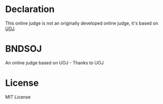 # Declaration
This online judge is not an originally developed online judge, it's based on [UOJ](http://github.com/vfleaking/uoj).

# BNDSOJ
An online judge based on UOJ - Thanks to UOJ

# License
MIT License
